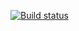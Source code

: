 [![Build status](https://ci.appveyor.com/api/projects/status/17uxtv8x3eipapcm?svg=true)](https://ci.appveyor.com/project/Anton0101001/selselversion2-1-ita4j)
